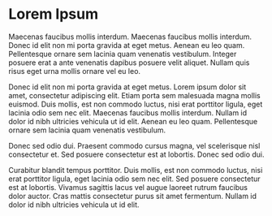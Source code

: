 # Lorem Ipsum

Maecenas faucibus mollis interdum. Maecenas faucibus mollis interdum. Donec id elit non mi porta gravida at eget metus. Aenean eu leo quam. Pellentesque ornare sem lacinia quam venenatis vestibulum. Integer posuere erat a ante venenatis dapibus posuere velit aliquet. Nullam quis risus eget urna mollis ornare vel eu leo.

Donec id elit non mi porta gravida at eget metus. Lorem ipsum dolor sit amet, consectetur adipiscing elit. Etiam porta sem malesuada magna mollis euismod. Duis mollis, est non commodo luctus, nisi erat porttitor ligula, eget lacinia odio sem nec elit. Maecenas faucibus mollis interdum. Nullam id dolor id nibh ultricies vehicula ut id elit. Aenean eu leo quam. Pellentesque ornare sem lacinia quam venenatis vestibulum.

Donec sed odio dui. Praesent commodo cursus magna, vel scelerisque nisl consectetur et. Sed posuere consectetur est at lobortis. Donec sed odio dui.

Curabitur blandit tempus porttitor. Duis mollis, est non commodo luctus, nisi erat porttitor ligula, eget lacinia odio sem nec elit. Sed posuere consectetur est at lobortis. Vivamus sagittis lacus vel augue laoreet rutrum faucibus dolor auctor. Cras mattis consectetur purus sit amet fermentum. Nullam id dolor id nibh ultricies vehicula ut id elit.